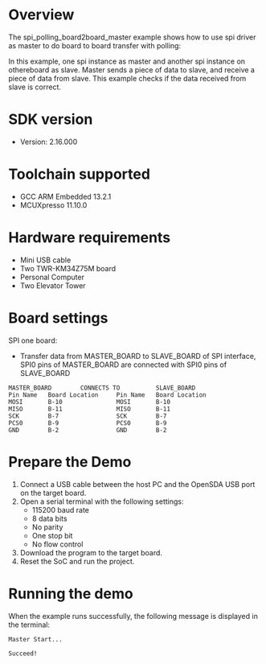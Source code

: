 Overview
========
The spi_polling_board2board_master example shows how to use spi driver as master to do board to board transfer with 
polling:

In this example, one spi instance as master and another spi instance on othereboard as slave. Master sends a piece of
data to slave, and receive a piece of data from slave. This example checks if the data received from slave is correct.

SDK version
===========
- Version: 2.16.000

Toolchain supported
===================
- GCC ARM Embedded  13.2.1
- MCUXpresso  11.10.0

Hardware requirements
=====================
- Mini USB cable
- Two TWR-KM34Z75M board
- Personal Computer
- Two Elevator Tower

Board settings
==============
SPI one board:
  + Transfer data from MASTER_BOARD to SLAVE_BOARD of SPI interface, SPI0 pins of MASTER_BOARD are connected with
    SPI0 pins of SLAVE_BOARD
~~~~~~~~~~~~~~~~~~~~~~~~~~~~~~~~~~~~~~~~~~~~~~~~~~~~~~
MASTER_BOARD        CONNECTS TO          SLAVE_BOARD
Pin Name   Board Location     Pin Name   Board Location
MOSI       B-10               MOSI       B-10
MISO       B-11               MISO       B-11
SCK        B-7                SCK        B-7
PCS0       B-9                PCS0       B-9
GND        B-2                GND        B-2
~~~~~~~~~~~~~~~~~~~~~~~~~~~~~~~~~~~~~~~~~~~~~~~~~~~~~~

Prepare the Demo
================
1.  Connect a USB cable between the host PC and the OpenSDA USB port on the target board.
2.  Open a serial terminal with the following settings:
    - 115200 baud rate
    - 8 data bits
    - No parity
    - One stop bit
    - No flow control
3.  Download the program to the target board.
4.  Reset the SoC and run the project.

Running the demo
================
When the example runs successfully, the following message is displayed in the terminal:

~~~~~~~~~~~~~~~~~~~~~~~~~~~~~~~~~~~~~~~
Master Start...

Succeed!
~~~~~~~~~~~~~~~~~~~~~~~~~~~~~~~~~~~~~~~
